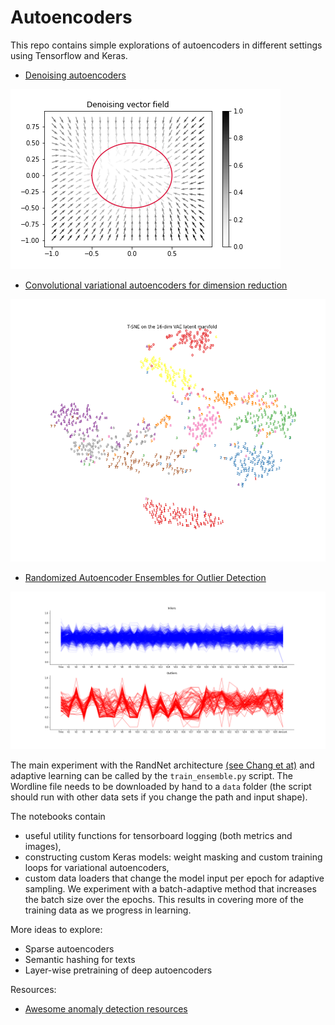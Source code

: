 # Autoencoders

This repo contains simple explorations of autoencoders in different settings using Tensorflow and Keras.

- [Denoising autoencoders](https://github.com/danieltsoukup/autoencoders/blob/master/denoising_autoencoders.ipynb)

<img src="assets/denoising_vector_field.png" 
alt="denoising vector field"/>

- [Convolutional variational autoencoders for dimension reduction](https://github.com/danieltsoukup/autoencoders/blob/master/variational_autoencoders.ipynb)

<img src="assets/tsne_latent.png" 
alt="tsne clustering"/>

- [Randomized Autoencoder Ensembles for Outlier Detection](https://github.com/danieltsoukup/autoencoders/blob/master/outlier_detection_with_autoencoders.ipynb)

<img src="assets/wordline_features.png" 
alt="wordline features"/>

The main experiment with the RandNet architecture [(see Chang et at)](https://paperswithcode.com/paper/randnet-deep-learning-with-compressed)  and 
adaptive learning can be called by the `train_ensemble.py` script.
The Wordline file needs to be downloaded by hand to a `data` folder (the script should run with other data sets if you change the path and input shape).

The notebooks contain
- useful utility functions for tensorboard logging (both metrics and images),
- constructing custom Keras models: weight masking and custom training loops for variational autoencoders,
- custom data loaders that change the model input per epoch for adaptive sampling. 
We experiment with a batch-adaptive method that increases the batch size over the epochs. This
results in covering more of the training data as we progress in learning.

More ideas to explore:
- Sparse autoencoders
- Semantic hashing for texts
- Layer-wise pretraining of deep autoencoders

Resources:

- [Awesome anomaly detection resources](https://github.com/yzhao062/anomaly-detection-resources)